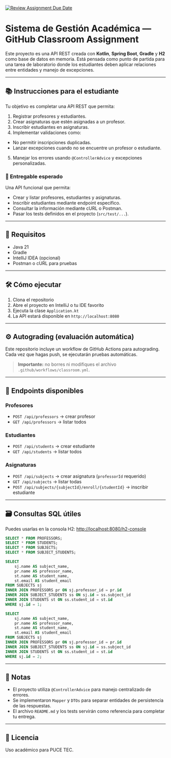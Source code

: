 [![Review Assignment Due Date](https://classroom.github.com/assets/deadline-readme-button-22041afd0340ce965d47ae6ef1cefeee28c7c493a6346c4f15d667ab976d596c.svg)](https://classroom.github.com/a/GbV5O61L)

# Sistema de Gestión Académica — GitHub Classroom Assignment

Este proyecto es una API REST creada con **Kotlin**, **Spring Boot**, **Gradle** y **H2** como base de datos en memoria. Está pensada como punto de partida para una tarea de laboratorio donde los estudiantes deben aplicar relaciones entre entidades y manejo de excepciones.

---

## 📚 Instrucciones para el estudiante

Tu objetivo es completar una API REST que permita:

1. Registrar profesores y estudiantes.
2. Crear asignaturas que estén asignadas a un profesor.
3. Inscribir estudiantes en asignaturas.
4. Implementar validaciones como:
  - No permitir inscripciones duplicadas.
  - Lanzar excepciones cuando no se encuentre un profesor o estudiante.
5. Manejar los errores usando `@ControllerAdvice` y excepciones personalizadas.

### 🎯 Entregable esperado

Una API funcional que permita:

- Crear y listar profesores, estudiantes y asignaturas.
- Inscribir estudiantes mediante endpoint específico.
- Consultar la información mediante cURL o Postman.
- Pasar los tests definidos en el proyecto (`src/test/...`).

---

## 🚀 Requisitos

- Java 21
- Gradle
- IntelliJ IDEA (opcional)
- Postman o cURL para pruebas

---

## 🛠️ Cómo ejecutar

1. Clona el repositorio
2. Abre el proyecto en IntelliJ o tu IDE favorito
3. Ejecuta la clase `Application.kt`
4. La API estará disponible en `http://localhost:8080`

---

## ⚙️ Autograding (evaluación automática)

Este repositorio incluye un workflow de GitHub Actions para autograding. Cada vez que hagas push, se ejecutarán pruebas automáticas.

> **Importante:** no borres ni modifiques el archivo `.github/workflows/classroom.yml`.

---

## 🔧 Endpoints disponibles

### Profesores
- `POST /api/professors` → crear profesor
- `GET /api/professors` → listar todos

### Estudiantes
- `POST /api/students` → crear estudiante
- `GET /api/students` → listar todos

### Asignaturas
- `POST /api/subjects` → crear asignatura (`professorId` requerido)
- `GET /api/subjects` → listar todas
- `POST /api/subjects/{subjectId}/enroll/{studentId}` → inscribir estudiante

---

## 🗃️ Consultas SQL útiles

Puedes usarlas en la consola H2: [http://localhost:8080/h2-console](http://localhost:8080/h2-console)

```sql
SELECT * FROM PROFESSORS;
SELECT * FROM STUDENTS;
SELECT * FROM SUBJECTS;
SELECT * FROM SUBJECT_STUDENTS;

SELECT 
    sj.name AS subject_name,
    pr.name AS professor_name,
    st.name AS student_name,
    st.email AS student_email
FROM SUBJECTS sj
INNER JOIN PROFESSORS pr ON sj.professor_id = pr.id
INNER JOIN SUBJECT_STUDENTS ss ON sj.id = ss.subject_id
INNER JOIN STUDENTS st ON ss.student_id = st.id
WHERE sj.id = 1;

SELECT 
    sj.name AS subject_name,
    pr.name AS professor_name,
    st.name AS student_name,
    st.email AS student_email
FROM SUBJECTS sj
INNER JOIN PROFESSORS pr ON sj.professor_id = pr.id
INNER JOIN SUBJECT_STUDENTS ss ON sj.id = ss.subject_id
INNER JOIN STUDENTS st ON ss.student_id = st.id
WHERE sj.id = 2;
```

---

## 🧠 Notas

- El proyecto utiliza `@ControllerAdvice` para manejo centralizado de errores.
- Se implementaron `Mapper` y `DTOs` para separar entidades de persistencia de las respuestas.
- El archivo `README.md` y los tests servirán como referencia para completar tu entrega.

---

## 📎 Licencia

Uso académico para PUCE TEC.
